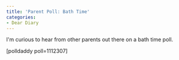 ```yaml
---
title: 'Parent Poll: Bath Time'
categories:
- Dear Diary
---
```


I'm curious to hear from other parents out there on a bath time poll.

[polldaddy poll=1112307]
